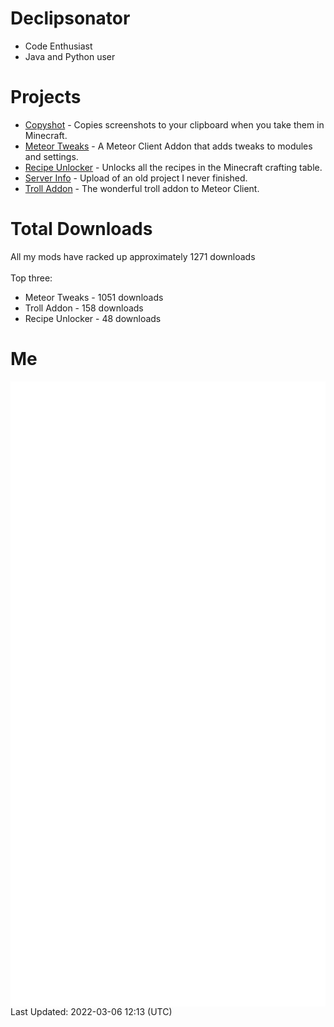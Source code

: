 # Declipsonator
- Code Enthusiast
- Java and Python user
# Projects
- [Copyshot](https://github.com/Declipsonator/Copyshot) - Copies screenshots to your clipboard when you take them in Minecraft.
- [Meteor Tweaks](https://github.com/Declipsonator/Meteor-Tweaks) - A Meteor Client Addon that adds tweaks to modules and settings.
- [Recipe Unlocker](https://github.com/Declipsonator/Recipe-Unlocker) - Unlocks all the recipes in the Minecraft crafting table.
- [Server Info](https://github.com/Declipsonator/Server-Info) - Upload of an old project I never finished.
- [Troll Addon](https://github.com/Declipsonator/Troll-Addon) - The wonderful troll addon to Meteor Client.


# Total Downloads
All my mods have racked up approximately 1271 downloads \
\
Top three:
- Meteor Tweaks - 1051 downloads  
- Troll Addon - 158 downloads  
- Recipe Unlocker - 48 downloads  


# Me
<img align="center" src="/github-metrics.svg" alt="Metrics">
Last Updated: 2022-03-06 12:13 (UTC)
